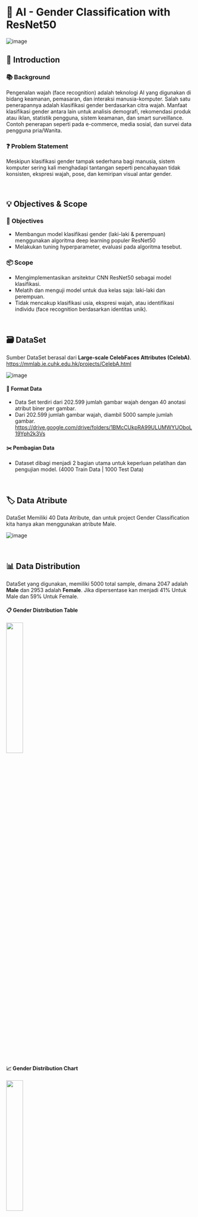 # 🤖 AI - Gender Classification with ResNet50

![image](https://github.com/user-attachments/assets/36a12543-4beb-47ec-8290-3c7cfcf97fe6)

## 📌 Introduction
### 📚 Background
Pengenalan wajah (face recognition) adalah teknologi AI yang digunakan di bidang keamanan, pemasaran, dan interaksi manusia-komputer. Salah satu penerapannya adalah klasifikasi gender berdasarkan citra wajah.
Manfaat klasifikasi gender antara lain untuk analisis demografi, rekomendasi produk atau iklan, statistik pengguna, sistem keamanan, dan smart surveillance. Contoh penerapan seperti pada e-commerce, media sosial, dan survei data pengguna pria/Wanita. 

### ❓ Problem Statement
Meskipun klasifikasi gender tampak sederhana bagi manusia, sistem komputer sering kali menghadapi tantangan seperti pencahayaan tidak konsisten, ekspresi wajah, pose, dan kemiripan visual antar gender. 

<br />

## 💡 Objectives & Scope
### 🎯 Objectives
- Membangun model klasifikasi gender (laki-laki & perempuan) menggunakan algoritma deep learning populer ResNet50
- Melakukan tuning hyperparameter, evaluasi pada algoritma tesebut.
### 📦 Scope
- Mengimplementasikan arsitektur CNN ResNet50 sebagai model klasifikasi.
- Melatih dan menguji model untuk dua kelas saja: laki-laki dan perempuan.
- Tidak mencakup klasifikasi usia, ekspresi wajah, atau identifikasi individu (face recognition berdasarkan identitas unik).
  
<br />

## 🗃️ DataSet
Sumber DataSet berasal dari **Large-scale CelebFaces Attributes (CelebA)**.
https://mmlab.ie.cuhk.edu.hk/projects/CelebA.html

![image](https://github.com/user-attachments/assets/02ce7651-8498-483e-aa99-df22f9a040e7)

#### 📄 Format Data
- Data Set terdiri dari 202.599 jumlah gambar wajah dengan 40 anotasi atribut biner per gambar.
- Dari 202.599 jumlah gambar wajah, diambil 5000 sample jumlah gambar. https://drive.google.com/drive/folders/1BMcCUkpRA99ULUMWYUOboL19Yph2k3Vs

#### ✂️ Pembagian Data
- Dataset dibagi menjadi 2 bagian utama untuk keperluan pelatihan dan pengujian model. (4000 Train Data | 1000 Test Data)

<br />

## 🏷️ Data Atribute
DataSet Memiliki 40 Data Atribute, dan untuk project Gender Classification kita hanya akan menggunakan atribute Male.

![image](https://github.com/user-attachments/assets/17d0daa6-be6b-4d27-a13e-13b1675bc4e5)

<br />

## 📊 Data Distribution
DataSet yang digunakan, memiliki 5000 total sample, dimana 2047 adalah **Male** dan 2953 adalah **Female**. Jika dipersentase kan menjadi 41% Untuk Male dan 59% Untuk Female.
#### 📋 Gender Distribution Table
<img src="https://github.com/user-attachments/assets/a346659f-63fb-4f07-9b2a-541e5acbba07" width=30% height=30%>

#### 📈 Gender Distribution Chart
<img src="https://github.com/user-attachments/assets/49cadd7f-1e41-4785-8f8e-0f472fe4ea49" width=30% height=30%>

<br />

## 🧹 Data Preparation
#### 🔎 Check Data
1. Check Duplicated Data using hashlib (images hash)
2. Delete Duplicated Data

<img src="https://github.com/user-attachments/assets/f9332761-9b6e-4da3-8505-68677b640b3a" width=30% height=30%>

#### 🏷️ Ekstrak Label
1. Ambil Image Atribute Male, ubah label Male dari -1/1 menjadi 0/1. (Male = 1 dan Female = 0).
2. Simpan ke dalam format CSV.
3. Filter Label Data dengan total Image yang ada (5000 images)

#### ✂️ Split Data
- Split data menjadi 2 bagian, train_data dan test_data.
- Dengan komposisi 80% train_data dan 20% test_data.
  
![image](https://github.com/user-attachments/assets/0afa5809-583b-4874-9df5-0d000c7ebd5d)

<br />

## 🔧 Data Preprocessing
- Augmentation Data
  
![image](https://github.com/user-attachments/assets/5ba9cb15-2e5d-451b-bf99-7981401b3776)
- Preview Images Augmentation Data
  
![image](https://github.com/user-attachments/assets/976eaf15-56ba-4160-8b5b-ce360d1047f0)

<br />

## 🏗️ Model Development
- 🧱 Model Architecture
  
![image](https://github.com/user-attachments/assets/f9ac3540-732d-437e-8d6c-be34f4123655)
- 🎛️ Hyperparameter Tuning
  
![image](https://github.com/user-attachments/assets/56ad19bb-9846-461d-ac71-fb595448d96e)

<br />

## 📈 Model Evaluation
### 🔍 Confusion Matrix

<img src="https://github.com/user-attachments/assets/c8eed8a6-3170-4cb3-b6f3-960ff165dc2d" width=50% height=50%>

Gambar di atas menunjukkan gambar confusion matrix dari hasil klasifikasi jenis kelamin (female dan male).
- Dari total 596 gambar perempuan, sebanyak 590 diklasifikasikan dengan benar sebagai female, sedangkan 6 gambar salah diklasifikasikan sebagai male.
- Dari total 404 gambar laki-laki, sebanyak 388 diklasifikasikan dengan benar sebagai male, sementara 16 gambar salah diklasifikasikan sebagai female.

Secara keseluruhan, model menunjukkan performa klasifikasi yang baik dengan mayoritas prediksi tepat sesuai label sebenarnya.

### 📝 Classification Report
  
![image](https://github.com/user-attachments/assets/e8f3a750-d5a8-4ea5-abf4-b171b690b5ae)

Gambar di atas menunjukkan classification report yang merangkum metrik evaluasi model klasifikasi untuk dua kelas: female dan male. Model klasifikasi menghasilkan akurasi keseluruhan sebesar 0.98 (98%) pada 1.000 data pengujian.

- Kelas female memiliki nilai:
  - Precision: 0.97 → dari semua prediksi "female", 97% benar.
  - Recall: 0.99 → dari semua data sebenarnya "female", 99% berhasil dikenali dengan benar.
  - F1-score: 0.98 → harmonisasi antara precision dan recall menunjukkan performa sangat baik.

- Kelas male memiliki nilai:
  - Precision: 0.98 → dari semua prediksi "male", 98% benar.
  - Recall: 0.96 → dari semua data sebenarnya "male", 96% dikenali dengan benar.
  - F1-score: 0.97 → menunjukkan performa yang juga sangat baik.

Model menunjukkan performa klasifikasi yang sangat baik untuk kedua kelas, dengan akurasi tinggi dan keseimbangan yang baik antara precision dan recall. 

### 📊 Accuracy per Epoch
  
![image](https://github.com/user-attachments/assets/1924ec5a-390d-416a-b695-40cccad3e870)

Gambar di atas merupakan grafik akurasi per epoch untuk data pelatihan (Train Accuracy) dan data pengujian (Test Accuracy).
- Akurasi pelatihan (Train Accuracy) meningkat tajam pada awal pelatihan dan mencapai hampir 100% setelah epoch ke-2, kemudian stabil di angka maksimum hingga epoch ke-9. Hal ini menunjukkan bahwa model mampu belajar sangat baik dari data pelatihan.
- Akurasi pengujian (Test Accuracy) juga mengalami peningkatan pada awal pelatihan, mencapai sekitar 97.9% pada epoch ke-8, namun tidak setinggi akurasi pelatihan dan mengalami sedikit fluktuasi antar epoch.

Model menunjukkan performa yang sangat baik pada data pelatihan, tetapi ada indikasi awal terjadinya overfitting, karena akurasi pada data pengujian cenderung stagnan dan tidak mengikuti peningkatan akurasi pelatihan secara penuh. Meskipun demikian, performa model pada data pengujian tetap tinggi, yang berarti generalisasi model masih cukup baik.

<br />

## ⚖️ Model Comparison
![image](https://github.com/user-attachments/assets/6741aebc-02b4-4745-ac81-2ab0cc1a83c8)

Pada Project ini, saya membandingkan hasil model ResNet50 dengan beberapa model lainnya yang dikerjakan oleh satu tim project, yaitu ResNet18, GoogLeNet, dan VGG19. Didapatkan bahwa:  

- ResNet50 menunjukkan performa terbaik, dengan akurasi tertinggi (98%) dan f1-score rata-rata mendekati 0.97–0.99.
- GoogLeNet memiliki akurasi yang baik (95%), tetapi recall untuk male relatif lebih rendah (0.90).
- ResNet18 memiliki akurasi (94%) dengan precision tinggi pada female (0.96), tetapi recall dan f1-score untuk male sedikit lebih rendah (0.90–0.92).
- VGG19 memberikan hasil yang cukup baik (92% akurasi), tetapi lebih rendah dibanding model lainnya, dengan f1-score rata-rata 0.90–0.94.

<br />
  
## 🌍 Real-World Application
![image](https://github.com/user-attachments/assets/1ce5479c-4568-4f4c-a330-282fbe71b54a)

Gambar di atas menunjukkan contoh penerapan model klasifikasi jenis kelamin di dunia nyata (Real-World Application).
- Gambar sebelah kiri memperlihatkan hasil prediksi terhadap seorang pria, dengan label terprediksi male dan tingkat kepercayaan (confidence) sebesar 0.64.
- Gambar sebelah kanan memperlihatkan hasil prediksi terhadap seorang wanita, dengan label terprediksi female dan tingkat kepercayaan sebesar 0.53.

Meskipun confidence-nya tidak terlalu tinggi, model tetap mampu mengklasifikasikan kedua gambar sesuai dengan jenis kelamin yang benar, menunjukkan kemampuannya untuk digunakan dalam skenario nyata.


<br />

## ✅ Conclusion
ResNet50 menjadi pilihan model terbaik dalam eksperimen ini, menunjukkan kemampuan generalisasi yang baik untuk klasifikasi gender.

## 🔭 Future Deveopment
- Menggunakan Full Dataset Images pada Dataset CelebA (202.599 Data)
- DataSet displit jadi 3 (train, valid, test)
- Eksperimen dengan arsitektur baru
  - EfficientNet
  - Vision Transformer (ViT)
  - ConvNeXt
- Augmentasi tambahan u/ variasi citra (pose, pencahayaan, ekspresi)
  - RandomRotation
  - RandomHorizontalFlip
  - ColorJitter
  - RandomErasing

## 📬 Contact Us
LinkedIn: Teguh Imanto





